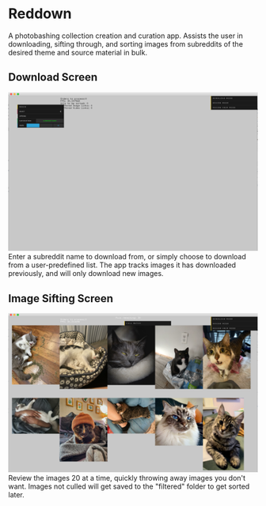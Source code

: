 # Reddown
A photobashing collection creation and curation app. Assists the user in downloading, sifting through, and sorting images from subreddits of the desired theme and source material in bulk.

## Download Screen
![doc/downloadScreen.png](doc/downloadScreen.png)
Enter a subreddit name to download from, or simply choose to download from a user-predefined list. The app tracks images it has downloaded previously, and will only download new images.


## Image Sifting Screen
![doc/reviewScreen.png](doc/reviewScreen.png)
Review the images 20 at a time, quickly throwing away images you don't want. Images not culled will get saved to the "filtered" folder to get sorted later.
